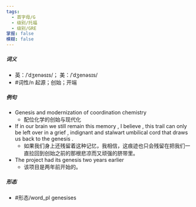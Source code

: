 ```yaml
---
tags:
  - 首字母/G
  - 级别/托福
  - 级别/GRE
掌握: false
模糊: false
---
```

##### 词义
- 英：/ˈdʒenəsɪs/； 美：/ˈdʒenəsɪs/
- #词性/n  起源；创始；开端
##### 例句
- Genesis and modernization of coordination chemistry
	- 配位化学的创始与现代化
- If in our brain we still remain this memory , I believe , this trail can only be left over in a grief , indignant and stalwart umbilical cord that draws us back to the genesis .
	- 如果我们身上还残留着这种记忆，我相信，这痕迹也只会残留在把我们一直拉回到创始之前的那根悲凉而又顽强的脐带里。
- The project had its genesis two years earlier
	- 该项目是两年前开始的。
##### 形态
- #形态/word_pl genesises
